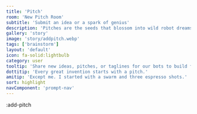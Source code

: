 ```yaml
---
title: 'Pitch'
room: 'New Pitch Room'
subtitle: 'Submit an idea or a spark of genius'
description: 'Pitches are the seeds that blossom into wild robot dreams.'
gallery: 'story'
image: 'story/addpitch.webp'
tags: ['brainstorm']
layout: 'default'
icon: fa-solid:lightbulb
category: user
tooltip: 'Share new ideas, pitches, or taglines for our bots to build from.'
dottitip: 'Every great invention starts with a pitch.'
amitip: 'Except me. I started with a swarm and three espresso shots.'
sort: highlight
navComponent: 'prompt-nav'
---
```

:add-pitch